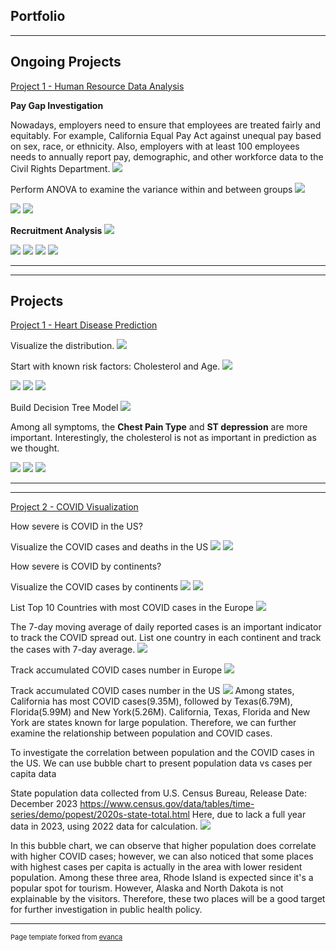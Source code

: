 ## Portfolio

---

## Ongoing Projects

[Project 1 - Human Resource Data Analysis](https://github.com/Enlightenus/Human_Resources_Data_Analysis)

**Pay Gap Investigation**

Nowadays, employers need to ensure that employees are treated fairly and equitably.
For example, California Equal Pay Act against unequal pay based on sex, race, or ethnicity.
Also, employers with at least 100 employees needs to annually report pay, demographic, and other workforce data to the Civil Rights Department.
<img src="images\HR\HR1-DeptByGender.png?raw=true"/>

Perform ANOVA to examine the variance within and between groups
<img src="images\HR\HR2-ANOVA.png?raw=true"/>

<img src="images\HR\HR3-PostHoc.png?raw=true"/>

<img src="images\HR\HR4-Significance.png?raw=true"/>

**Recruitment Analysis**
<img src="images\HR\HR5-Recruitment.png?raw=true"/>

<img src="images\HR\HR6-DeptRecruitment.png?raw=true"/>

<img src="images\HR\HR7-RecruitmentAction.png?raw=true"/>

<img src="images\HR\HR8-Performance.png?raw=true"/>

<img src="images\HR\HR9-PerformancePercent.png?raw=true"/>


---

---

## Projects
[Project 1 - Heart Disease Prediction](https://github.com/Enlightenus/Heart_disease_prediction)

Visualize the distribution.
<img src="images\Heart_Disease\Heart1-DataDistribution.png?raw=true"/>

Start with known risk factors: Cholesterol and Age.
<img src="images\Heart_Disease\Heart2-Scatter.png?raw=true"/>

<img src="images\Heart_Disease\Heart3-Swarm.png?raw=true"/>

<img src="images\Heart_Disease\Heart4-Violin.png?raw=true"/>

<img src="images\Heart_Disease\Heart5-Alpha.png?raw=true"/>

Build Decision Tree Model
<img src="images\Heart_Disease\Heart6-DT.png?raw=true"/>

Among all symptoms, the **Chest Pain Type** and **ST depression** are more important. Interestingly, the cholesterol is not as important in prediction as we thought.

<img src="images\Heart_Disease\Heart7-Feature.png?raw=true"/>

<img src="images\Heart_Disease\Heart8-ClassificationReport.png?raw=true"/>

<img src="images\Heart_Disease\Heart9-ConfusionMatrix.png?raw=true"/>

---

---

[Project 2 - COVID Visualization](https://github.com/Enlightenus/COVID_Visualization)

How severe is COVID in the US?

Visualize the COVID cases and deaths in the US
<img src="images\COVID\COVID1-UScases.png?raw=true"/>
<img src="images\COVID\COVID2-USdeaths.png?raw=true"/>

How severe is COVID by continents?

Visualize the COVID cases by continents
<img src="images\COVID\COVID3-Cases.png?raw=true"/>
<img src="images\COVID\COVID4-CasesStacked.png?raw=true"/>

List Top 10 Countries with most COVID cases in the Europe
<img src="images\COVID\COVID5-EuropeTop10.png?raw=true"/>

The 7-day moving average of daily reported cases is an important indicator to track the COVID spread out.
List one country in each continent and track the cases with 7-day average.
<img src="images\COVID\COVID6-SevenAvg.png?raw=true"/>

Track accumulated COVID cases number in Europe
<img src="images\COVID\COVID7-EuropeCasesChoropleth.gif?raw=true"/>

Track accumulated COVID cases number in the US
<img src="images\COVID\COVID8-USCasesMap.png?raw=true"/>
Among states, California has most COVID cases(9.35M), followed by Texas(6.79M), Florida(5.99M) and New York(5.26M).
California, Texas, Florida and New York are states known for large population.
Therefore, we can further examine the relationship between population and COVID cases.

To investigate the correlation between population and the COVID cases in the US.
We can use bubble chart to present population data vs cases per capita data

State population data collected from U.S. Census Bureau, Release Date: December 2023
https://www.census.gov/data/tables/time-series/demo/popest/2020s-state-total.html
Here, due to lack a full year data in 2023, using 2022 data for calculation.
<img src="images\COVID\COVID9-USBubbleChart.png?raw=true"/>

In this bubble chart, we can observe that higher population does correlate with higher COVID cases; however, we can also noticed that some places with highest cases per capita is actually in the area with lower resident population.
Among these three area, Rhode Island is expected since it's a popular spot for tourism. However, Alaska and North Dakota is not explainable by the visitors. Therefore, these two places will be a good target for further investigation in public health policy.

---
<p style="font-size:11px">Page template forked from <a href="https://github.com/evanca/quick-portfolio">evanca</a></p>
<!-- Remove above link if you don't want to attibute -->
